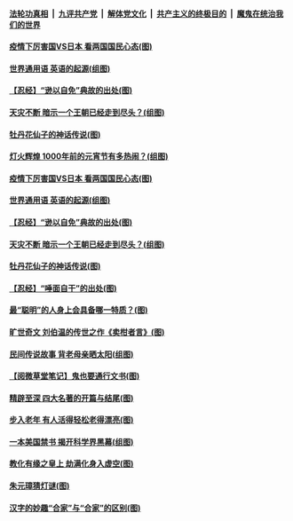 

####  [法轮功真相](../../../../basic/blob/master/README.md?t=02262031) &nbsp;|&nbsp; [九评共产党](../../../../9ping.md/blob/master/README.md?t=02262031) &nbsp;|&nbsp; [解体党文化](../../../../jtdwh.md/blob/master/README.md?t=02262031)  &nbsp;|&nbsp; [共产主义的终极目的](../../../../gczydzjmd.md/blob/master/README.md?t=02262031) &nbsp;|&nbsp; [魔鬼在统治我们的世界](../../../../mgztzwmdsj.md/blob/master/README.md?t=02262031) 

#### [疫情下厉害国VS日本 看两国国民心态(图)](../pages/p7/963236.md?t=02262031) 

#### [世界通用语 英语的起源(组图)](../pages/p7/963614.md?t=02262031) 

#### [【忍经】“逊以自免”典故的出处(图)](../pages/p7/963462.md?t=02262031) 

#### [天灾不断 暗示一个王朝已经走到尽头？(组图)](../pages/p7/963461.md?t=02262031) 

#### [牡丹花仙子的神话传说(图)](../pages/p7/963182.md?t=02262031) 


#### [灯火辉煌 1000年前的元宵节有多热闹？(组图)](../pages/p7/963779.md?t=02262031) 

#### [疫情下厉害国VS日本 看两国国民心态(图)](../pages/p7/963236.md?t=02262031) 

#### [世界通用语 英语的起源(组图)](../pages/p7/963614.md?t=02262031) 

#### [【忍经】“逊以自免”典故的出处(图)](../pages/p7/963462.md?t=02262031) 

#### [天灾不断 暗示一个王朝已经走到尽头？(组图)](../pages/p7/963461.md?t=02262031) 

#### [牡丹花仙子的神话传说(图)](../pages/p7/963182.md?t=02262031) 


#### [【忍经】“唾面自干”的出处(图)](../pages/p7/963148.md?t=02262031) 

#### [最“聪明”的人身上会具备哪一特质？(图)](../pages/p7/963270.md?t=02262031) 

#### [旷世奇文 刘伯温的传世之作《卖柑者言》(图)](../pages/p7/963127.md?t=02262031) 

#### [民间传说故事 背老母亲晒太阳(组图)](../pages/p7/963444.md?t=02262031) 

#### [【阅微草堂笔记】鬼也要通行文书(图)](../pages/p7/956891.md?t=02262031) 

#### [精辟至深 四大名著的开篇与结尾(图)](../pages/p7/963037.md?t=02262031) 

#### [步入老年 有人活得轻松老得漂亮(图)](../pages/p7/963193.md?t=02262031) 


#### [一本美国禁书 揭开科学界黑幕(组图)](../pages/p7/963271.md?t=02262031) 


#### [教化有缘之皇上 劫满化身入虚空(图)](../pages/p7/962937.md?t=02262031) 

#### [朱元璋猜灯谜(图)](../pages/p7/962354.md?t=02262031) 

#### [汉字的妙趣“合家”与“合家”的区别(图)](../pages/p7/962972.md?t=02262031) 

